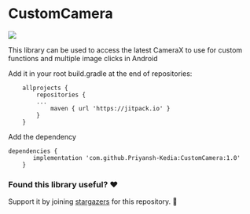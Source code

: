 # CustomCamera
[![](https://jitpack.io/v/Priyansh-Kedia/CustomCamera.svg)](https://jitpack.io/#Priyansh-Kedia/CustomCamera)


This library can be used to access the latest CameraX to use for custom functions and multiple image clicks in Android


Add it in your root build.gradle at the end of repositories:

		allprojects {
			repositories {
			...
				maven { url 'https://jitpack.io' }
			}
		}


Add the dependency

	dependencies {
		   implementation 'com.github.Priyansh-Kedia:CustomCamera:1.0'
		}





### Found this library useful? :heart:

Support it by joining [stargazers](https://github.com/Priyansh-Kedia/CustomCamera/stargazers) for this repository. :star2:
